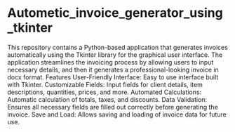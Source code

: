 # Autometic_invoice_generator_using_tkinter
This repository contains a Python-based application that generates invoices automatically using the Tkinter library for the graphical user interface. The application streamlines the invoicing process by allowing users to input necessary details, and then it generates a professional-looking invoice in docx format.
Features
User-Friendly Interface: Easy to use interface built with Tkinter.
Customizable Fields: Input fields for client details, item descriptions, quantities, prices, and more.
Automated Calculations: Automatic calculation of totals, taxes, and discounts.
Data Validation: Ensures all necessary fields are filled out correctly before generating the invoice.
Save and Load: Allows saving and loading of invoice data for future use.
